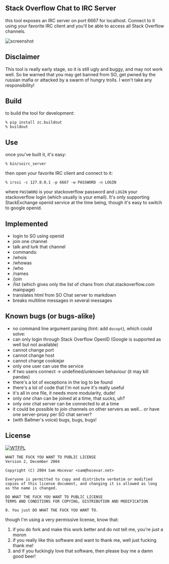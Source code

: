 Stack Overflow Chat to IRC Server
---

this tool exposes an IRC server on port 6667 for localhost.
Connect to it using your favorite IRC client and you'll be
able to access all Stack Overflow channels.

![screenshot](http://m0g.net/stuff/sochat-sshot.png)

Disclaimer
---

This tool is really early stage, so it is still ugly and 
buggy, and may not work well. So be warned that you may 
get banned from SO, get pwned by the russian mafia or attacked
by a swarm of hungry trolls. I won't take any responsibility!

Build
---

to build the tool for development:

    % pip install zc.buildout
    % buildout

Use
---

once you've built it, it's easy:

    % bin/soirc_server

then open your favorite IRC client and connect to it:

    % irssi -c 127.0.0.1 -p 6667 -w PASSWORD -n LOGIN

where `PASSWORD` is your stackoverflow password and `LOGIN` your stackoverflow login
(which usually is your email). It's only supporting StackExchange openid service at
the time being, though it's easy to switch to google openid.

Implemented
---

 * login to SO using openid
 * join one channel
 * talk and lurk that channel
 * commands:
  * /whois
  * /whowas
  * /who
  * /names
  * /join
  * /list (which gives only the list of chans from chat.stackoverflow.com mainpage)
 * translates html from SO Chat server to markdown
 * breaks multiline messages in several messages

Known bugs (or bugs-alike)
---

 * no command line argument parsing (hint: add `docopt`), which could solve:
  * can only login through Stack Overflow OpenID (Google is supported as well but not available)
  * cannot change port
  * cannot change host
  * cannot change cookiejar
 * only one user can use the service
  * if two users connect → undefined/unknown behaviour (it may kill pandas)
 * there's a lot of exceptions in the log to be found
 * there's a lot of code that I'm not sure it's really useful
 * it's all in one file, it needs more modularity, dude!
 * only *one* chan can be joined at a time, that sucks, uh?
 * only *one* chat server can be connected to at a time
  * it could be possible to join channels on other servers as well... or have one server-proxy per SO chat server?
 * (with Ballmer's voice) bugs, bugs, bugs!

License
---

[![WTFPL](http://www.wtfpl.net/wp-content/uploads/2012/12/wtfpl-badge-4.png)](http://www.wtfpl.net)

    WHAT THE FUCK YOU WANT TO PUBLIC LICENSE 
    Version 2, December 2004 

    Copyright (C) 2004 Sam Hocevar <sam@hocevar.net> 

    Everyone is permitted to copy and distribute verbatim or modified 
    copies of this license document, and changing it is allowed as long 
    as the name is changed. 

    DO WHAT THE FUCK YOU WANT TO PUBLIC LICENSE 
    TERMS AND CONDITIONS FOR COPYING, DISTRIBUTION AND MODIFICATION 

    0. You just DO WHAT THE FUCK YOU WANT TO.

though I'm using a very permissive license, know that:

 1. if you do fork and make this work better and do not tell me, you're just a moron
 2. if you really like this software and want to thank me, well just fucking thank me!
 3. and if you fuckingly love that software, then please buy me a damn good beer!

